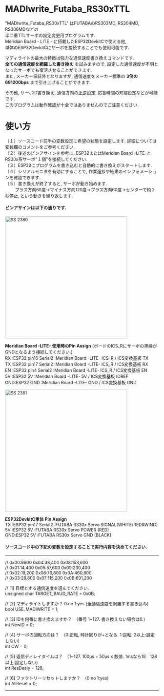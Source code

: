 # MADIwrite_Futaba_RS30xTTL  
  
"MADIwrite_Futaba_RS30xTTL" はFUTABAのRS303MD, RS304MD, RS306MDなどの  
半二重TTLサーボの設定変更用プログラムです.  
Meridian Board - LITE - に搭載したESP32DevkitCで使える他,  
単体のESP32DevkitCにサーボを接続することでも使用可能です.  
  
マディライトの最大の特徴は強力な通信速度書き換えコマンドです.  
**全ての通信速度を網羅した書き換え** を試みますので, 設定した通信速度が不明となったサーボでも復活させることができます.  
また, メーカー保証外となりますが, 通信速度をメーカー標準の **3倍の691200bps** まで引き上げることができます.  
  
その他, サーボID書き換え, 通信方向の正逆設定, 応答時間の短縮設定などが可能です.  
このプログラムは動作確認が十全ではありませんのでご注意ください.  
  
  
# 使い方  
（１）ソースコード前半の変数設定に希望の状態を設定します. 詳細については変数欄のコメントをご参考ください.  
（２）後述のピンアサインを参考に, ESP32またはMeridian Board -LITE-とRS30x系サーボ"１個"を接続してください.  
（３）ESP32にプログラムを書き込むと自動的に書き換えがスタートします.  
（４）シリアルモニタを有効にすることで, 作業進捗や結果のインフォメーションを確認できます.  
（５）書き換えが終了すると, サーボが動き始めます.  
 　　 プラス方向60度→マイナス方向120度→プラス方向60度→センターで約２秒停止, という動きを繰り返します.  
  
#### ピンアサインは以下の通りです.  
<img width="400" alt="SS 2380" src="https://user-images.githubusercontent.com/8329123/180610578-e3c3789b-d0c0-4d4b-a6f0-79706188a41a.png">  
  
**Meridian Board -LITE- 使用時のPin Assign**  (ボードのICS_Rにサーボの黒線がGNDとなるよう接続してください.)  
  RX :ESP32 pin16 Serial2 :Meridian Board -LITE- ICS_R / ICS変換基板 TX  
  TX :ESP32 pin17 Serial2 :Meridian Board -LITE- ICS_R / ICS変換基板 RX  
  EN :ESP32 pin4  Serial2 :Meridian Board -LITE- ICS_R / ICS変換基板 EN  
  5V :ESP32 5V            :Meridian Board -LITE- 5V    / ICS変換基板 IOREF  
  GND:ESP32 GND           :Meridian Board -LITE- GND   / ICS変換基板 GND  
  
  
<img width="400" alt="SS 2381" src="https://user-images.githubusercontent.com/8329123/180610583-7db88a6d-a2e5-4185-b453-799409a147b4.png">  
  
**ESP32DevkitC単体 Pin Assign**  
  TX :ESP32 pin17 Serial2 :FUTABA RS30x Servo SIGNAL(WHITE/RED&WING)  
  5V :ESP32 5V            :FUTABA RS30x Servo POWER (RED)  
  GND:ESP32 5V            :FUTABA RS30x Servo GND   (BLACK)  
  
  
#### ソースコード中の下記の変数を設定することで実行内容を決めてください.  
------------  
// 0x00:9600       0x04:38,400      0x08:153,600  
// 0x01:14,400     0x05:57,600      0x09:230,400  
// 0x02:19,200     0x06:76,800      0x0A:460,800  
// 0x03:28.800     0x07:115,200     0x0B:691,200  
  
// [1] 目標とする通信速度を選んでください.  
unsigned char TARGET_BAUD_RATE = 0x0B;  
  
// [2] マディライトしますか？ 0:no 1:yes (全通信速度を網羅する書き込み)  
bool USE_MADIWRITE = 1;  
  
// [3] IDを何番に書き換えますか？　（番号 1~127. 書き換えない場合は0.)  
int NewID = 0;  
  
// [4] サーボの回転方向は？　（0:正転, 時計回りが+となる. 1:逆転. 2以上:設定しない)  
int CW = 0;  
  
// [5] 返信ディレイタイムは？　（1~127. 100μs + 50μs x 数値. 1msなら18　128以上:設定しない)  
int ResDealy = 128;  
  
// [6] ファクトリーリセットしますか？　（0:no 1:yes)  
int AllReset = 0;  
  
------------  
  
